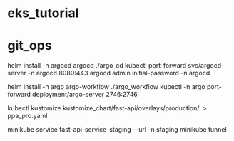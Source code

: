 # eks_tutorial
# git_ops


 helm install -n argocd argocd ./argo_cd
 kubectl port-forward svc/argocd-server -n argocd 8080:443
argocd admin initial-password -n argocd

 helm install -n argo argo-workflow ./argo_workflow
 kubectl -n argo port-forward deployment/argo-server 2746:2746

 kubectl kustomize kustomize_chart/fast-api/overlays/production/. > ppa_pro.yaml

 minikube service fast-api-service-staging --url -n staging
 minikube tunnel
